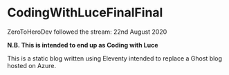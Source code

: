 # CodingWithLuceFinalFinal

ZeroToHeroDev followed the stream: 22nd August 2020
 
 **N.B. This is intended to end up as Coding with Luce**

 This is a static blog written using Eleventy intended to replace a Ghost blog hosted on Azure.
 
